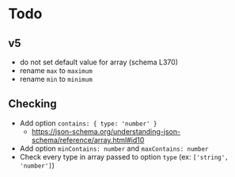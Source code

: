 # Todo

## v5

- do not set default value for array (schema L370)
- rename `max` to `maximum`
- rename `min` to `minimum`

## Checking

- Add option `contains: { type: 'number' }`
  - https://json-schema.org/understanding-json-schema/reference/array.html#id10
- Add option `minContains: number` and `maxContains: number`
- Check every type in array passed to option `type` (ex: `['string', 'number']`)
